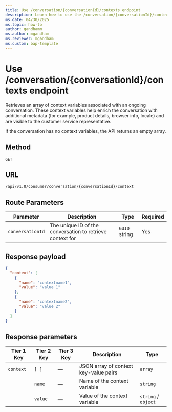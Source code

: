 ```yaml
---
title: Use /conversation/{conversationId}/contexts endpoint
description: Learn how to use the /conversation/{conversationId}/contexts endpoint.
ms.date: 04/30/2025
ms.topic: how-to
author: gandhamm
ms.author: mgandham
ms.reviewer: mgandham
ms.custom: bap-template
---
```


# Use /conversation/{conversationId}/contexts endpoint

Retrieves an array of context variables associated with an ongoing conversation. These context variables help enrich the conversation with additional metadata (for example, product details, browser info, locale) and are visible to the customer service representative.

If the conversation has no context variables, the API returns an empty array.

## Method

`GET`

## URL

`/api/v1.0/consumer/conversation/{conversationId}/context`



## Route Parameters

| Parameter        | Description                                             | Type     | Required |
|------------------|---------------------------------------------------------|----------|----------|
| `conversationId` | The unique ID of the conversation to retrieve context for | `GUID` string | Yes |



## Response payload

```json
{
  "context": [
    {
      "name": "contextname1",
      "value": "value 1"
    },
    {
      "name": "contextname2",
      "value": "value 2"
    }
  ]
}

```
## Response parameters

| Tier 1 Key | Tier 2 Key | Tier 3 Key | Description                           | Type                |
| ---------- | ---------- | ---------- | ------------------------------------- | ------------------- |
| `context`  | `[ ]`      | —          | JSON array of context key-value pairs | `array`             |
|            | `name`     | —          | Name of the context variable          | `string`            |
|            | `value`    | —          | Value of the context variable         | `string` / `object` |

